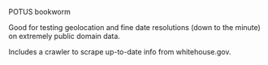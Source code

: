 POTUS bookworm


Good for testing geolocation and fine date resolutions (down to the minute) on extremely public domain data.

Includes a crawler to scrape up-to-date info from whitehouse.gov.

